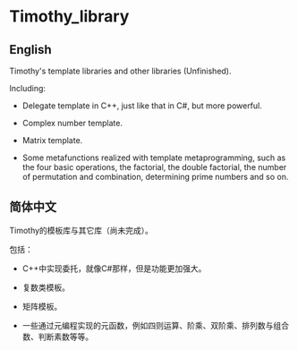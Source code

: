 # Timothy_library

## English

Timothy's template libraries and other libraries (Unfinished).  

Including:  

+ Delegate template in C++, just like that in C#, but more powerful.

+ Complex number template.  

+ Matrix template.  

+ Some metafunctions realized with template metaprogramming, such as the four basic operations, the factorial, the double factorial, the number of permutation and combination, determining prime numbers and so on.  

## 简体中文

Timothy的模板库与其它库（尚未完成）。  

包括：  

+ C++中实现委托，就像C#那样，但是功能更加强大。  

+ 复数类模板。  

+ 矩阵模板。  

+ 一些通过元编程实现的元函数，例如四则运算、阶乘、双阶乘、排列数与组合数、判断素数等等。
